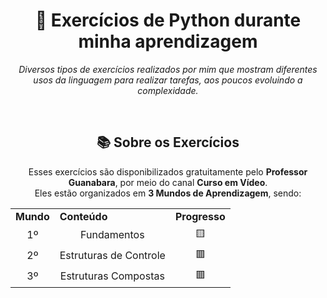 <h1 align="center">
  📘 Exercícios de Python durante minha aprendizagem
</h1>
<p align="center">
  <em>Diversos tipos de exercícios realizados por mim que mostram diferentes usos da linguagem para realizar tarefas, aos poucos evoluindo a complexidade.</em>
</p>
<br>
<h2 align="center"> 
  📚 Sobre os Exercícios
</h2>
<p align="center">
  Esses exercícios são disponibilizados gratuitamente pelo <strong>Professor Guanabara</strong>, por meio do canal <strong>Curso em Vídeo</strong>.<br>
  Eles estão organizados em <strong>3 Mundos de Aprendizagem</strong>, sendo:
</p> 
<table align="center">
  <tr>
    <td><strong>Mundo</strong></td>
    <td><strong>Conteúdo</strong></td>
    <td><strong>Progresso</strong></td>
  </tr>
  <tr align="center">
    <td>1º</td>
    <td>Fundamentos</td>
    <td>🟨</td>
  </tr>
  <tr align="center">
    <td>2º</td>
    <td>Estruturas de Controle</td>
    <td>🟥</td>
  </tr>
  <tr align="center">
    <td>3º</td>
    <td>Estruturas Compostas</td>
    <td>🟥</td>
  </tr>
</table>
